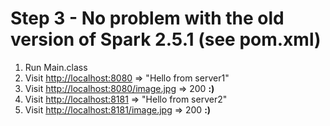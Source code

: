 # Step 3 - No problem with the old version of Spark 2.5.1 (see pom.xml)
1. Run Main.class
2. Visit [http://localhost:8080](http://localhost:8080) => "Hello from server1"
3. Visit [http://localhost:8080/image.jpg](http://localhost:8080/image.jpg) => 200 **:)**
4. Visit [http://localhost:8181](http://localhost:8181) => "Hello from server2"
5. Visit [http://localhost:8181/image.jpg](http://localhost:8181/image.jpg) => 200 **:)**
